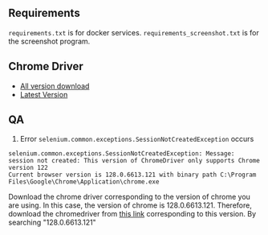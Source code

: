 ## Requirements
`requirements.txt` is for docker services.
`requirements_screenshot.txt` is for the screenshot program.

## Chrome Driver
- [All version download](https://googlechromelabs.github.io/chrome-for-testing/known-good-versions-with-downloads.json)
- [Latest Version](https://googlechromelabs.github.io/chrome-for-testing/)

## QA
1. Error `selenium.common.exceptions.SessionNotCreatedException` occurs
```
selenium.common.exceptions.SessionNotCreatedException: Message: session not created: This version of ChromeDriver only supports Chrome version 122  
Current browser version is 128.0.6613.121 with binary path C:\Program Files\Google\Chrome\Application\chrome.exe
```
Download the chrome driver corresponding to the version of chrome you are using. In this case, the version of chrome is 128.0.6613.121. Therefore, download the chromedriver from [this link](https://googlechromelabs.github.io/chrome-for-testing/known-good-versions-with-downloads.json) corresponding to this version. By searching "128.0.6613.121" 
